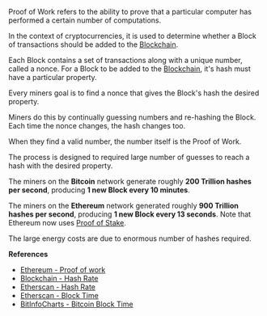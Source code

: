 Proof of Work refers to the ability to prove that a particular computer has
performed a certain number of computations.

In the context of cryptocurrencies, it is used to determine whether a Block of
transactions should be added to the [Blockchain](#WhatIsABlockchain).

Each Block contains a set of transactions along with a unique number, called a nonce.
For a Block to be added to the [Blockchain](#WhatIsABlockchain), it's hash must have a particular property.

Every miners goal is to find a nonce that gives the Block's hash the desired property.

Miners do this by continually guessing numbers and re-hashing the Block. Each time
the nonce changes, the hash changes too.

When they find a valid number, the number itself is the Proof of Work.

The process is designed to required large number of guesses to reach a hash
with the desired property.

The miners on the **Bitcoin** network generate roughly **200 Trillion hashes per second**,
producing **1 new Block every 10 minutes**.

The miners on the **Ethereum** network generated roughly **900 Trillion hashes per second**,
producing **1 new Block every 13 seconds**. Note that Ethereum now uses [Proof of Stake](#WhatIsProofOfStake).

The large energy costs are due to enormous number of hashes required.

**References**
-   [Ethereum - Proof of work](https://ethereum.org/en/developers/docs/consensus-mechanisms/pow/)
-   [Blockchain - Hash Rate](https://www.blockchain.com/charts/hash-rate)
-   [Etherscan - Hash Rate](https://etherscan.io/chart/hashrate)
-   [Etherscan - Block Time](https://etherscan.io/chart/blocktime)
-   [BitInfoCharts - Bitcoin Block Time](https://bitinfocharts.com/comparison/bitcoin-confirmationtime.html)
